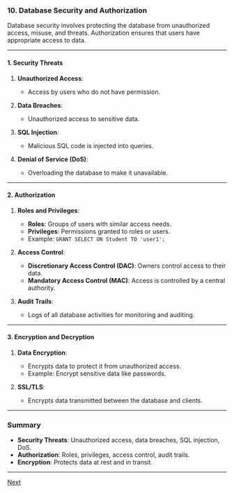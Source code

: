 ### **10. Database Security and Authorization**

Database security involves protecting the database from unauthorized access, misuse, and threats. Authorization ensures that users have appropriate access to data.

---

#### **1. Security Threats**
1. **Unauthorized Access**:
   - Access by users who do not have permission.

2. **Data Breaches**:
   - Unauthorized access to sensitive data.

3. **SQL Injection**:
   - Malicious SQL code is injected into queries.

4. **Denial of Service (DoS)**:
   - Overloading the database to make it unavailable.

---

#### **2. Authorization**
1. **Roles and Privileges**:
   - **Roles**: Groups of users with similar access needs.
   - **Privileges**: Permissions granted to roles or users.
   - Example: `GRANT SELECT ON Student TO 'user1';`

2. **Access Control**:
   - **Discretionary Access Control (DAC)**: Owners control access to their data.
   - **Mandatory Access Control (MAC)**: Access is controlled by a central authority.

3. **Audit Trails**:
   - Logs of all database activities for monitoring and auditing.

---

#### **3. Encryption and Decryption**
1. **Data Encryption**:
   - Encrypts data to protect it from unauthorized access.
   - Example: Encrypt sensitive data like passwords.

2. **SSL/TLS**:
   - Encrypts data transmitted between the database and clients.

---

### **Summary**
- **Security Threats**: Unauthorized access, data breaches, SQL injection, DoS.
- **Authorization**: Roles, privileges, access control, audit trails.
- **Encryption**: Protects data at rest and in transit.

---

[Next](./11DBMS.md)